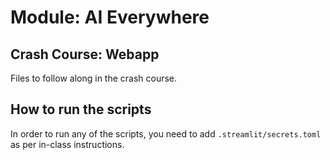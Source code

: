 # Module: AI Everywhere
## Crash Course: Webapp

Files to follow along in the crash course. 

## How to run the scripts
In order to run any of the scripts, you need to add `.streamlit/secrets.toml` as per in-class instructions.
